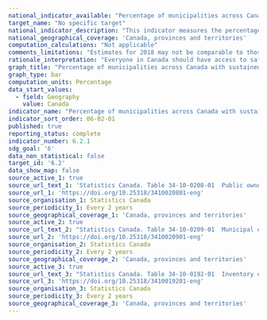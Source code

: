 ```yaml
---
national_indicator_available: "Percentage of municipalities across Canada with sustained drinking water advisories"
target_name: "No specific target"
national_indicator_description: "This indicator measures the percentage of municipalities across Canada with sustained drinking water advisories per year. A sustained boil water advisory is defined as one that exceeds 15 days in duration."
national_geographical_coverage: 'Canada, provinces and territories' 
computation_calculations: "Not applicable"
comments_limitations: "Estimates for 2018 may not be comparable to those for 2016 due to improved coverage and definitions as well as changes in survey methodology."
rationale_interpretation: "Everyone in Canada should have access to safe, clean drinking water."
graph_title: "Percentage of municipalities across Canada with sustained drinking water advisories per year"
graph_type: bar
computation_units: Percentage
data_start_values:
  - field: Geography
    value: Canada
indicator_name: "Percentage of municipalities across Canada with sustained drinking water advisories"
indicator_sort_order: 06-02-01
published: true
reporting_status: complete
indicator_number: 6.2.1
sdg_goal: '6'
data_non_statistical: false
target_id: '6.2'
data_show_map: false
source_active_1: true
source_url_text_1: 'Statistics Canada. Table 34-10-0208-01  Public owners of potable water assets by drinking water advisories that exceeded 15 days, Infrastructure Canada'
source_url_1: 'https://doi.org/10.25318/3410020801-eng'
source_organisation_1: Statistics Canada
source_periodicity_1: Every 2 years
source_geographical_coverage_1: 'Canada, provinces and territories'
source_active_2: true
source_url_text_2: "Statistics Canada. Table 34-10-0209-01  Municipal owners of potable water assets by drinking water advisories that exceeded 15 days, urban and rural, and population size, Infrastructure Canada"
source_url_2: 'https://doi.org/10.25318/3410020901-eng'
source_organisation_2: Statistics Canada
source_periodicity_2: Every 2 years
source_geographical_coverage_2: 'Canada, provinces and territories'
source_active_3: true
source_url_text_3: "Statistics Canada. Table 34-10-0192-01  Inventory of publicly owned potable water assets, Infrastructure Canada"
source_url_3: 'https://doi.org/10.25318/3410019201-eng'
source_organisation_3: Statistics Canada
source_periodicity_3: Every 2 years
source_geographical_coverage_3: 'Canada, provinces and territories'
---
```

